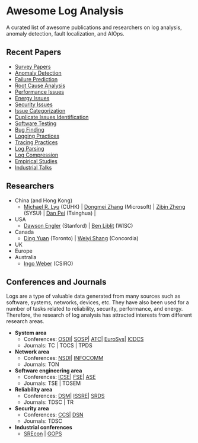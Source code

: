 # Awesome Log Analysis
A curated list of awesome publications and researchers on log analysis, anomaly detection, fault localization, and AIOps.


## Recent Papers
+ [Survey Papers](./papers.md)
+ [Anomaly Detection](./papers.md#anomaly-detection)
+ [Failure Prediction](./papers.md)
+ [Root Cause Analysis](./papers.md#root-cause-analysis)
+ [Performance Issues](./papers.md#performance-tuning)
+ [Energy Issues](./papers.md)
+ [Security Issues](./papers.md)
+ [Issue Categorization](./papers.md#issue-categorization)
+ [Duplicate Issues Identification](./papers.md#duplicate-issues-identification)
+ [Software Testing](./papers.md#software-testing)
+ [Bug Finding](./papers.md)
+ [Logging Practices](./papers.md#logging-practices)
+ [Tracing Practices](./papers.md#tracing-practices)
+ [Log Parsing](./papers.md#log-parsing)
+ [Log Compression](./papers.md#log-compression)
+ [Empirical Studies](./papers.md#empirical-studies)
+ [Industrial Talks](./papers.md)

## Researchers
+ China (and Hong Kong)
    + [Michael R. Lyu](http://www.cse.cuhk.edu.hk/lyu/) (CUHK) | [Dongmei Zhang](https://www.microsoft.com/en-us/research/people/dongmeiz/) (Microsoft) | [Zibin Zheng](http://www.zibinzheng.com/) (SYSU) | [Dan Pei](https://netman.aiops.org/~peidan/) (Tsinghua) | 
+ USA
    + [Dawson Engler](http://web.stanford.edu/~engler/) (Stanford) | [Ben Liblit](http://pages.cs.wisc.edu/~liblit/#bug-isolation) (WISC)
+ Canada
    + [Ding Yuan](http://www.eecg.toronto.edu/~yuan/Home.html) (Toronto) | [Weiyi Shang](https://users.encs.concordia.ca/~shang/) (Concordia)
+ UK
+ Europe
+ Australia
    + [Ingo Weber](https://people.csiro.au/W/I/Ingo-Weber) (CSIRO)

## Conferences and Journals
Logs are a type of valuable data generated from many sources such as software, systems, networks, devices, etc. They have also been used for a number of tasks related to reliability, security, performance, and energy. Therefore, the research of log analysis has attracted interests from different research areas.

+ **System area**
    + Conferences: [OSDI](https://www.usenix.org/conference/osdi18)| [SOSP](https://sosp19.rcs.uwaterloo.ca/)| [ATC](https://www.usenix.org/conference/atc19)| [EuroSys](https://www.eurosys2019.org/)| [ICDCS](https://theory.utdallas.edu/ICDCS2019/)
    + Journals: TC | TOCS | TPDS
+ **Network area**
    + Conferences: [NSDI](https://www.usenix.org/conference/nsdi19)| [INFOCOMM](https://www.infocommshow.org/)
    + Journals: TON
+ **Software engineering area**
    + Conferences: [ICSE](https://conf.researchr.org/home/icse-2019)| [FSE](https://www.esec-fse.org/)| [ASE](https://2019.ase-conferences.org/)
    + Journals: TSE | TOSEM 
+ **Reliability area**
    + Conferences: [DSM](https://dsmconferenceblog.wordpress.com/)| [ISSRE](http://2019.issre.net/)| [SRDS](https://srds2019.projet.liris.cnrs.fr/)
    + Journals: TDSC | TR
+ **Security area**
    + Conferences: [CCS](http://www.wikicfp.com/cfp/servlet/event.showcfp?eventid=83847)| [DSN](http://www.dsn.org/)
    + Journals: TDSC
+ **Industrial conferences**
    + [SREcon](https://www.usenix.org/conferences/byname/925) | [GOPS](https://www.bagevent.com/event/GOPS2019-shenzhen?bag_track=bagevent)




